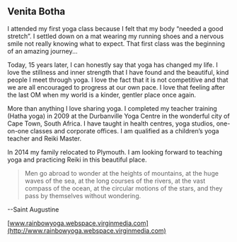 ## Venita Botha

I attended my first yoga class because I felt that my body “needed a good stretch”. I settled down on a mat wearing my running shoes and a nervous smile not really knowing what to expect. That first class was the beginning of an amazing journey...

Today, 15 years later, I can honestly say that yoga has changed my life. I love the stillness and inner strength that I have found and the beautiful, kind people I meet through yoga. I love the fact that it is not competitive and that we are all encouraged to progress at our own pace. I love that feeling after the last OM when my world is a kinder, gentler place once again.

More than anything I love sharing yoga. I completed my teacher training (Hatha yoga) in 2009 at the Durbanville Yoga Centre in the wonderful city of Cape Town, South Africa. I have taught in health centres, yoga studios, one-on-one classes and corporate offices. I am qualified as a children’s yoga teacher and Reiki Master.

In 2014 my family relocated to Plymouth. I am looking forward to teaching yoga and practicing Reiki in this beautiful place.

> Men go abroad to wonder at the heights of mountains, at the huge waves of the sea, at the long courses of the rivers, at the vast compass of the ocean, at the circular motions of the stars, and they pass by themselves without wondering.

--Saint Augustine

[www.rainbowyoga.webspace.virginmedia.com](http://www.rainbowyoga.webspace.virginmedia.com)

